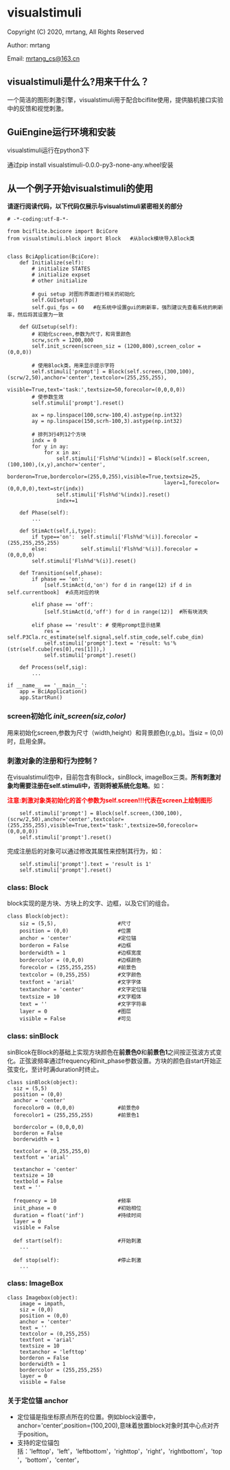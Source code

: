 # visualstimuli
Copyright (C) 2020, mrtang, All Rights Reserved

Author: mrtang

Email: mrtang_cs@163.cn

## visualstimuli是什么?用来干什么？
一个简洁的图形刺激引擎，visualstimuli用于配合bciflite使用，提供脑机接口实验中的反馈和视觉刺激。


## GuiEngine运行环境和安装
visualstimuli运行在python3下

通过pip install visualstimuli-0.0.0-py3-none-any.wheel安装


## 从一个例子开始visualstimuli的使用
**请逐行阅读代码，以下代码仅展示与visualstimuli紧密相关的部分**

```pythonscript
# -*-coding:utf-8-*-

from bciflite.bcicore import BciCore
from visualstimuli.block import Block   #从block模块导入Block类


class BciApplication(BciCore):
    def Initialize(self):
        # initialize STATES
        # initialize expset
        # other initialize
        
        # gui setup 对图形界面进行相关的初始化
        self.GUIsetup()
        self.gui_fps = 60   #在系统中设置gui的刷新率，强烈建议先查看系统的刷新率，然后将其设置为一致
        
    def GUIsetup(self):
        # 初始化screen,参数为尺寸，和背景颜色
        scrw,scrh = 1200,800
        self.init_screen(screen_siz = (1200,800),screen_color = (0,0,0))
        
        # 使用Block类，用来显示提示字符
        self.stimuli['prompt'] = Block(self.screen,(300,100),(scrw/2,50),anchor='center',textcolor=(255,255,255),
                                       visible=True,text='task:',textsize=50,forecolor=(0,0,0,0))
        # 使参数生效
        self.stimuli['prompt'].reset()

        ax = np.linspace(100,scrw-100,4).astype(np.int32)
        ay = np.linspace(150,scrh-100,3).astype(np.int32)

        # 排列3行4列12个方块
        indx = 0
        for y in ay:
            for x in ax:
                self.stimuli['Flsh%d'%(indx)] = Block(self.screen,(100,100),(x,y),anchor='center',
                                                   borderon=True,bordercolor=(255,0,255),visible=True,textsize=25,
                                                   layer=1,forecolor=(0,0,0,0),text=str(indx))
                self.stimuli['Flsh%d'%(indx)].reset()
                indx+=1

    def Phase(self):
        ...

    def StimAct(self,i,type):
        if type=='on':  self.stimuli['Flsh%d'%(i)].forecolor = (255,255,255,255)
        else:           self.stimuli['Flsh%d'%(i)].forecolor = (0,0,0,0)
        self.stimuli['Flsh%d'%(i)].reset()

    def Transition(self,phase):        
        if phase == 'on':
            [self.StimAct(d,'on') for d in range(12) if d in self.currentbook]  #点亮对应的块
        
        elif phase == 'off':
            [self.StimAct(d,'off') for d in range(12)]  #所有块消失
        
        elif phase == 'result': # 使用prompt显示结果
            res = self.P3Cla.rc_estimate(self.signal,self.stim_code,self.cube_dim)
            self.stimuli['prompt'].text = 'result: %s'%(str(self.cube[res[0],res[1]]),)
            self.stimuli['prompt'].reset()
        
    def Process(self,sig):
        ...

if __name__ == '__main__':
    app = BciApplication()
    app.StartRun()
```

### screen初始化 *init_screen(siz,color)*
用来初始化screen,参数为尺寸（width,height）和背景颜色(r,g,b)。当siz = (0,0)时，启用全屏。

### 刺激对象的注册和行为控制？
在visualstimuli包中，目前包含有Block，sinBlock, imageBox三类。**所有刺激对象均需要注册在self.stimuli中，否则将被系统化忽略**。如：

**<font color=#ff0000>注意:刺激对象类初始化的首个参数为self.screen!!!代表在screen上绘制图形</font>**

```pythonscript
    self.stimuli['prompt'] = Block(self.screen,(300,100),(scrw/2,50),anchor='center',textcolor=(255,255,255),visible=True,text='task:',textsize=50,forecolor=(0,0,0,0))
    self.stimuli['prompt'].reset()

```
完成注册后的对象可以通过修改其属性来控制其行为，如：
```pythonscript
    self.stimuli['prompt'].text = 'result is 1'
    self.stimuli['prompt'].reset()
```

### class: Block
block实现的是方块、方块上的文字、边框，以及它们的组合。
```pythonscript
class Block(object):
    siz = (5,5),                    #尺寸
    position = (0,0)                #位置
    anchor = 'center'               #定位锚
    borderon = False                #边框
    borderwidth = 1                 #边框宽度
    bordercolor = (0,0,0)           #边框颜色
    forecolor = (255,255,255)       #前景色
    textcolor = (0,255,255)         #文字颜色
    textfont = 'arial'              #文字字体
    textanchor = 'center'           #文字定位锚
    textsize = 10                   #文字粗体
    text = ''                       #文字字符串
    layer = 0                       #图层
    visible = False                 #可见
```

### class: sinBlock
sinBlcok在Block的基础上实现方块颜色在**前景色0**和**前景色1**之间按正弦波方式变化。正弦波频率通过frequency和init_phase参数设置。方块的颜色自start开始正弦变化，至计时满duration时终止。

```pythonscript
class sinBlock(object):
  siz = (5,5)                   
  position = (0,0)                  
  anchor = 'center'                 
  forecolor0 = (0,0,0)              #前景色0
  forecolor1 = (255,255,255)        #前景色1

  bordercolor = (0,0,0,0)           
  borderon = False
  borderwidth = 1

  textcolor = (0,255,255,0)
  textfont = 'arial'
  
  textanchor = 'center'
  textsize = 10
  textbold = False
  text = ''
  
  frequency = 10                    #频率
  init_phase = 0                    #初始相位
  duration = float('inf')           #持续时间
  layer = 0                         
  visible = False
  
  def start(self):                  #开始刺激
    ...

  def stop(self):                   #停止刺激
    ...
```

### class: ImageBox
```
class Imagebox(object):
    image = impath,
    siz = (0,0)
    position = (0,0)
    anchor = 'center'
    text = ''
    textcolor = (0,255,255)
    textfont = 'arial'
    textsize = 10
    textanchor = 'lefttop'
    borderon = False
    borderwidth = 1
    bordercolor = (255,255,255)
    layer = 0
    visible = False
```

### 关于定位锚 anchor
* 定位锚是指坐标原点所在的位置。例如block设置中，anchor='center',position=(100,200),意味着放置block对象时其中心点对齐于position。
* 支持的定位锚包括：'lefttop'，'left'，'leftbottom'，'righttop'，'right'，'rightbottom'，'top'，'bottom'，'center'，





